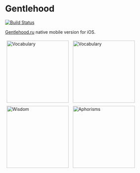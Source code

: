 # Gentlehood

[![Build Status](https://travis-ci.org/shoumikhin/Gentlehood.png?branch=master)](https://travis-ci.org/shoumikhin/Gentlehood)

[Gentlehood.ru](http://gentlehood.ru) native mobile version for iOS.

<img src="https://f.cloud.github.com/assets/426434/1191395/76b52096-2450-11e3-96a4-fb0bfafe4624.jpg" alt="Vocabulary" width=200px hspace=5px vspace=5px />
<img src="https://f.cloud.github.com/assets/426434/1191398/77c4aefc-2450-11e3-9561-a0ccb05c5e7c.jpg" alt="Vocabulary" width=200px hspace=5px vspace=5px />
<img src="https://f.cloud.github.com/assets/426434/1191397/7721ac84-2450-11e3-954d-ad027cd951fa.jpg" alt="Wisdom" width=200px hspace=5px vspace=5px />
<img src="https://f.cloud.github.com/assets/426434/1191399/78b3e788-2450-11e3-9a11-ded754c978f7.jpg" alt="Aphorisms" width=200px hspace=5px vspace=5px />
